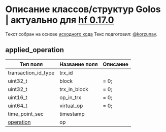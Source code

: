 # Описание классов/структур Golos | актуально для [hf 0.17.0](https://github.com/GolosChain/golos/releases/tag/v0.17.0)
Текст собран на основе [исходного кода](https://github.com/GolosChain/golos/tree/master/plugins/database_api/include/golos/plugins/database_api/applied_operation.hpp)
Текс подготовил: [@korzunav](https://golos.io/@korzunav).
## applied_operation


|Тип поля|Название поля|Описание|
|--------|-------------|--------|
|transaction_id_type|trx_id||
|uint32_t|block|= 0;|
|uint32_t|trx_in_block|= 0;|
|uint16_t|op_in_trx|= 0;|
|uint64_t|virtual_op|= 0;|
|time_point_sec|timestamp||
|[operation](operation.md)|op||
